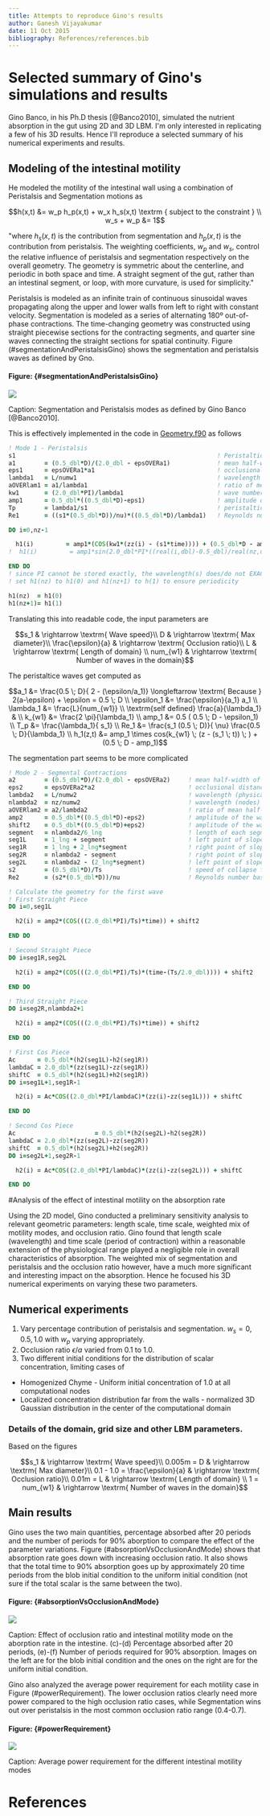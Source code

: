 ```yaml
---
title: Attempts to reproduce Gino's results
author: Ganesh Vijayakumar
date: 11 Oct 2015
bibliography: References/references.bib 
---
```


# Selected summary of Gino's simulations and results

Gino Banco, in his Ph.D thesis [@Banco2010], simulated the nutrient absorption in the gut using 2D and 3D LBM. I'm only interested in replicating a few of his 3D results. Hence I'll reproduce a selected summary of his numerical experiments and results. 

## Modeling of the intestinal motility

He modeled the motility of the intestinal wall using a combination of Peristalsis and Segmentation motions as 

~~~math
h(x,t) &= w_p h_p(x,t) + w_x h_s(x,t) \textrm { subject to the constraint } \\
w_s + w_p &= 1
~~~
"where $h_s(x,t)$ is the contribution from segmentation and $h_p(x,t)$ is the contribution from peristalsis. The weighting coefficients, $w_p$ and $w_s$, control the relative influence of peristalsis and segmentation respectively on the overall geometry. The  geometry  is  symmetric  about  the  centerline,  and  periodic  in  both  space  and  time.  A straight segment of the gut, rather than an intestinal segment, or loop, with more curvature, is used for simplicity."

Peristalsis is modeled as an infinite train of continuous sinusoidal waves propagating along the upper and lower walls from left to right with constant velocity. Segmentation  is  modeled  as  a  series  of  alternating  180º  out-of-phase  contractions. The  time-changing  geometry  was constructed using straight piecewise sections for the contracting segments, and quarter sine waves  connecting  the  straight  sections  for  spatial  continuity. Figure (#segmentationAndPeristalsisGino) shows the segmentation and peristalsis waves as defined by Gno. 

#### Figure: {#segmentationAndPeristalsisGino}

![](./segmentationAndPeristalsisGino.png)

Caption: Segmentation and Peristalsis modes as defined by Gino Banco [@Banco2010].

This is effectively implemented in the code in [Geometry.f90](https://github.com/gantech/GI/blob/intestine3D/Geometry.f90) as follows

```fortran
! Mode 1 - Peristalsis
s1                                                        ! Peristaltic wave speed
a1        = (0.5_dbl*D)/(2.0_dbl - epsOVERa1)             ! mean half-width of wave1    
eps1      = epsOVERa1*a1                                  ! occlusional distance
lambda1   = L/numw1                                       ! wavelength
aOVERlam1 = a1/lambda1                                    ! ratio of mean half-width to wavelength
kw1       = (2.0_dbl*PI)/lambda1            	     	  ! wave number
amp1      = 0.5_dbl*((0.5_dbl*D)-eps1)                    ! amplitude of the wave
Tp        = lambda1/s1                                    ! peristaltic period
Re1       = ((s1*(0.5_dbl*D))/nu)*((0.5_dbl*D)/lambda1)   ! Reynolds number based on mode 1        

DO i=0,nz-1

  h1(i)         = amp1*(COS(kw1*(zz(i) - (s1*time)))) + (0.5_dbl*D - amp1) !! Yanxing's expression
!  h1(i)         = amp1*sin(2.0_dbl*PI*((real(i,dbl)-0.5_dbl)/real(nz,dbl)-0.1_dbl*iter/real(nz,dbl))+pi/2.0_dbl)+ (0.5_dbl*D - amp1)

END DO
! since PI cannot be stored exactly, the wavelength(s) does/do not EXACTLY span the domain...
! set h1(nz) to h1(0) and h1(nz+1) to h(1) to ensure periodicity

h1(nz)  = h1(0)
h1(nz+1)= h1(1)
```

Translating this into readable code, the input parameters are

~~~math
s_1 & \rightarrow \textrm{ Wave speed}\\
D & \rightarrow \textrm{ Max diameter}\\
\frac{\epsilon}{a} & \rightarrow \textrm{ Occlusion ratio}\\
L & \rightarrow \textrm{ Length of domain} \\
num_{w1} & \rightarrow \textrm{ Number of waves in the domain}
~~~

The peristaltice waves get computed as 

~~~math
a_1 &= \frac{0.5 \; D}{ 2 - (\epsilon/a_1)} \longleftarrow \textrm{ Because } 2(a-\epsilon) + \epsilon = 0.5 \; D \\
\epsilon_1 &= \frac{\epsilon}{a_1} a_1 \\
\lambda_1 &= \frac{L}{num_{w1}} \\
\textrm{self defined} \frac{a}{\lambda_1} & \\
k_{w1} &= \frac{2 \pi}{\lambda_1} \\
amp_1 &= 0.5 ( 0.5 \; D - \epsilon_1) \\
T_p &= \frac{\lambda_1}{ s_1} \\
Re_1 &= \frac{s_1 (0.5 \; D)}{ \nu} \frac{0.5 \; D}{\lambda_1} \\
h_1(z,t) &= amp_1 \times cos(k_{w1} \; (z - (s_1 \; t)) \; ) + (0.5 \; D - amp_1)
~~~

The segmentation part seems to be more complicated

```fortran
! Mode 2 - Segmental Contractions
a2        = (0.5_dbl*D)/(2.0_dbl - epsOVERa2)     ! mean half-width of wave1 (based on peristalsis definition)
eps2      = epsOVERa2*a2                          ! occlusional distance
lambda2   = L/numw2                               ! wavelength (physical units)
nlambda2  = nz/numw2                              ! wavelength (nodes)
aOVERlam2 = a2/lambda2                            ! ratio of mean half-width to wavelength 
amp2      = 0.5_dbl*((0.5_dbl*D)-eps2)            ! amplitude of the wave
shift2    = 0.5_dbl*((0.5_dbl*D)+eps2)            ! amplitude of the wave
segment   = nlambda2/6_lng                        ! length of each segment of the segmental wave   !!!!! CAREFUL HERE WITH SYMMETRY!
seg1L     = 1_lng + segment                       ! left point of sloped segement 1
seg1R     = 1_lng + 2_lng*segment                 ! right point of sloped segement 1
seg2R     = nlambda2 - segment                    ! right point of sloped segement 2
seg2L     = nlambda2 - (2_lng*segment)            ! left point of sloped segement 2
s2        = (0.5_dbl*D)/Ts                        ! speed of collapse fo segmental contraction
Re2       = (s2*(0.5_dbl*D))/nu                   ! Reynolds number based on mode 2

! Calculate the geometry for the first wave                                                                                          
! First Straight Piece                                                                                                                
DO i=0,seg1L

  h2(i) = amp2*(COS(((2.0_dbl*PI)/Ts)*time)) + shift2

END DO

! Second Straight Piece
DO i=seg1R,seg2L

  h2(i) = amp2*(COS(((2.0_dbl*PI)/Ts)*(time-(Ts/2.0_dbl)))) + shift2

END DO

! Third Straight Piece
DO i=seg2R,nlambda2+1

  h2(i) = amp2*(COS(((2.0_dbl*PI)/Ts)*time)) + shift2

END DO

! First Cos Piece
Ac      = 0.5_dbl*(h2(seg1L)-h2(seg1R))
lambdaC = 2.0_dbl*(zz(seg1L)-zz(seg1R))
shiftC  = 0.5_dbl*(h2(seg1L)+h2(seg1R))
DO i=seg1L+1,seg1R-1

  h2(i) = Ac*COS((2.0_dbl*PI/lambdaC)*(zz(i)-zz(seg1L))) + shiftC

END DO

! Second Cos Piece
Ac                      = 0.5_dbl*(h2(seg2L)-h2(seg2R))
lambdaC = 2.0_dbl*(zz(seg2L)-zz(seg2R))
shiftC  = 0.5_dbl*(h2(seg2L)+h2(seg2R))
DO i=seg2L+1,seg2R-1

  h2(i) = Ac*COS((2.0_dbl*PI/lambdaC)*(zz(i)-zz(seg2L))) + shiftC

END DO
```

#Analysis of the effect of intestinal motility on the absorption rate

Using the 2D model, Gino conducted a preliminary sensitivity analysis to relevant geometric parameters: length scale, time scale, weighted mix of motility modes, and occlusion ratio. Gino found that length scale (wavelength) and time scale (period of contraction) within a reasonable extension of the physiological range played a negligible role in overall characteristics of absorption. The weighted mix of segmentation and peristalsis and the occlusion ratio however, have a much more significant and interesting impact on the absorption. Hence he focused his 3D numerical experiments on varying these two parameters. 


## Numerical experiments

1. Vary percentage contribution of peristalsis and segmentation. $w_s = 0,0.5,1.0$ with $w_p$ varying appropriately.
2. Occlusion ratio $\epsilon/a$ varied from 0.1 to 1.0.
3. Two different initial conditions for the distribution of scalar concentration, limiting cases of 
 * Homogenized Chyme - Uniform initial concentration of 1.0 at all computational nodes
 * Localized concentration distribution far from  the walls -  normalized 3D Gaussian distribution in the center of the computational domain

### Details of the domain, grid size and other LBM parameters.

Based on the figures

~~~math
s_1 & \rightarrow \textrm{ Wave speed}\\
0.005m = D & \rightarrow \textrm{ Max diameter}\\
0.1 - 1.0 = \frac{\epsilon}{a} & \rightarrow \textrm{ Occlusion ratio}\\
0.01m = L & \rightarrow \textrm{ Length of domain} \\
1 = num_{w1} & \rightarrow \textrm{ Number of waves in the domain}
~~~



## Main results

Gino uses the two main quantities, percentage absorbed after 20 periods and the number of periods for 90% aborption to compare the effect of the parameter variations. Figure (#absorptionVsOcclusionAndMode) shows that absorption rate goes down with increasing occlusion ratio. It also shows that the total time to 90% absorption goes up by approximately 20 time periods from the blob initial condition to the uniform initial condition (not sure if the total scalar is the same between the two).


#### Figure: {#absorptionVsOcclusionAndMode}

![](absorptionVsOcclusionAndMode.png)

Caption: Effect of occlusion ratio and intestinal motility mode on the aborption rate in the intestine. (c)-(d) Percentage absorbed after 20 periods, (e)-(f) Number of periods required for 90% absorption. Images on the left are for the blob initial condition and the ones on the right are for the uniform initial condition.

Gino also analyzed the average power requirement for each motility case in Figure (#powerRequirement). The lower occlusion ratios clearly need more power compared to the high occlusion ratio cases, while Segmentation wins out over peristalsis in the most common occlusion ratio range (0.4-0.7). 


#### Figure: {#powerRequirement}

![](powerRequirement.png)

Caption: Average power requirement for the different intestinal motility modes


# References




